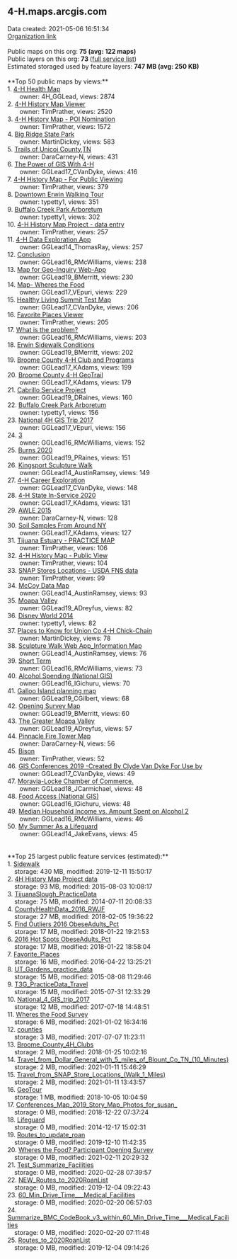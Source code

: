<h2>4-H.maps.arcgis.com</h2> Data created: 2021-05-06 16:51:34 <br /><a target='new' href='https://4-H.maps.arcgis.com'>Organization link</a><br /><br />Public maps on this org: <b>75 (avg: 122 maps)</b><br />Public layers on this org: <b>73 </b>(<a target='new' href='https://services.arcgis.com/0iQnc90cLcaNZExC/ArcGIS/rest/services'>full service list</a>)<br />Estimated storaged used by feature layers: <b>747 MB (avg: 250 KB)</b><br /><br />**Top 50 public maps by views:**<br />  1. <a target='new' href='https://www.arcgis.com/home/item.html?id=425d71193b044fdca86d4a162a1c3a55'>4-H Health Map</a> <br />  &nbsp;&nbsp;&nbsp;&nbsp; &nbsp;&nbsp;owner: 4H_GGLead, views: 2874<br />  2. <a target='new' href='https://www.arcgis.com/home/item.html?id=547810adc6ab438ba54cb810317f4c25'>4-H History Map Viewer</a> <br />  &nbsp;&nbsp;&nbsp;&nbsp; &nbsp;&nbsp;owner: TimPrather, views: 2520<br />  3. <a target='new' href='https://www.arcgis.com/home/item.html?id=16ee2e1ba244456bb2d5c15b983fd9f6'>4-H History Map - POI Nomination</a> <br />  &nbsp;&nbsp;&nbsp;&nbsp; &nbsp;&nbsp;owner: TimPrather, views: 1572<br />  4. <a target='new' href='https://www.arcgis.com/home/item.html?id=64b22b5831d44aba93e27fecf9673809'>Big Ridge State Park</a> <br />  &nbsp;&nbsp;&nbsp;&nbsp; &nbsp;&nbsp;owner: MartinDickey, views: 583<br />  5. <a target='new' href='https://www.arcgis.com/home/item.html?id=ec2bb62e5b6042998d7d61e37881cb69'>Trails of Unicoi County,TN</a> <br />  &nbsp;&nbsp;&nbsp;&nbsp; &nbsp;&nbsp;owner: DaraCarney-N, views: 431<br />  6. <a target='new' href='https://www.arcgis.com/home/item.html?id=492e3058ec4342178a894986705b0827'>The Power of GIS With 4-H</a> <br />  &nbsp;&nbsp;&nbsp;&nbsp; &nbsp;&nbsp;owner: GGLead17_CVanDyke, views: 416<br />  7. <a target='new' href='https://www.arcgis.com/home/item.html?id=48b1983d92a547cb84914f31aad667ea'>4-H History Map - For Public Viewing</a> <br />  &nbsp;&nbsp;&nbsp;&nbsp; &nbsp;&nbsp;owner: TimPrather, views: 379<br />  8. <a target='new' href='https://www.arcgis.com/home/item.html?id=d24c6d7b4eec428baf75014bd472908d'>Downtown Erwin Walking Tour</a> <br />  &nbsp;&nbsp;&nbsp;&nbsp; &nbsp;&nbsp;owner: typetty1, views: 351<br />  9. <a target='new' href='https://www.arcgis.com/home/item.html?id=c839b0eaead24aa384b51e4772bcc372'>Buffalo Creek Park Arboretum</a> <br />  &nbsp;&nbsp;&nbsp;&nbsp; &nbsp;&nbsp;owner: typetty1, views: 302<br />  10. <a target='new' href='https://www.arcgis.com/home/item.html?id=e5e2ba6d34f2434ebfe30a04c812aeba'>4-H History Map Project - data entry</a> <br />  &nbsp;&nbsp;&nbsp;&nbsp; &nbsp;&nbsp;owner: TimPrather, views: 257<br />  11. <a target='new' href='https://www.arcgis.com/home/item.html?id=883dc5b9eab94b58b446524cc03971e1'>4-H Data Exploration App</a> <br />  &nbsp;&nbsp;&nbsp;&nbsp; &nbsp;&nbsp;owner: GGLead14_ThomasRay, views: 257<br />  12. <a target='new' href='https://www.arcgis.com/home/item.html?id=b4f5e843d1c7416d85b76e199e4bbcac'>Conclusion</a> <br />  &nbsp;&nbsp;&nbsp;&nbsp; &nbsp;&nbsp;owner: GGLead16_RMcWilliams, views: 238<br />  13. <a target='new' href='https://www.arcgis.com/home/item.html?id=67a14e62223f445191924eb40d405eaf'>Map for Geo-Inquiry Web-App</a> <br />  &nbsp;&nbsp;&nbsp;&nbsp; &nbsp;&nbsp;owner: GGLead19_BMerritt, views: 230<br />  14. <a target='new' href='https://www.arcgis.com/home/item.html?id=6a7ea6297c0440e486483b9ed7263601'>Map- Wheres the Food</a> <br />  &nbsp;&nbsp;&nbsp;&nbsp; &nbsp;&nbsp;owner: GGLead17_VEpuri, views: 229<br />  15. <a target='new' href='https://www.arcgis.com/home/item.html?id=707d8412a0534d7aacefebeca0d158c9'>Healthy Living Summit Test Map</a> <br />  &nbsp;&nbsp;&nbsp;&nbsp; &nbsp;&nbsp;owner: GGLead17_CVanDyke, views: 206<br />  16. <a target='new' href='https://www.arcgis.com/home/item.html?id=b09c3537b8ee49839d1d4a566fc35d00'>Favorite Places Viewer</a> <br />  &nbsp;&nbsp;&nbsp;&nbsp; &nbsp;&nbsp;owner: TimPrather, views: 205<br />  17. <a target='new' href='https://www.arcgis.com/home/item.html?id=b407f664890d4d0a80ca535d1968ab38'>What is the problem?</a> <br />  &nbsp;&nbsp;&nbsp;&nbsp; &nbsp;&nbsp;owner: GGLead16_RMcWilliams, views: 203<br />  18. <a target='new' href='https://www.arcgis.com/home/item.html?id=0de7c6b6761046f8a2305da085b78658'>Erwin Sidewalk Conditions</a> <br />  &nbsp;&nbsp;&nbsp;&nbsp; &nbsp;&nbsp;owner: GGLead19_BMerritt, views: 202<br />  19. <a target='new' href='https://www.arcgis.com/home/item.html?id=3e87d0df93d94c50bf6acb5782e63af6'>Broome County 4-H Club and Programs</a> <br />  &nbsp;&nbsp;&nbsp;&nbsp; &nbsp;&nbsp;owner: GGLead17_KAdams, views: 199<br />  20. <a target='new' href='https://www.arcgis.com/home/item.html?id=0a529ef8a36740c9ab741a4a9cf2059f'>Broome County 4-H GeoTrail</a> <br />  &nbsp;&nbsp;&nbsp;&nbsp; &nbsp;&nbsp;owner: GGLead17_KAdams, views: 179<br />  21. <a target='new' href='https://www.arcgis.com/home/item.html?id=f3ee28f0e04847f1b3bf3ba83b6b2e2b'>Cabrillo Service Project</a> <br />  &nbsp;&nbsp;&nbsp;&nbsp; &nbsp;&nbsp;owner: GGLead19_DRaines, views: 160<br />  22. <a target='new' href='https://www.arcgis.com/home/item.html?id=19d42e39686e4e77941c2a5d9e4568c3'>Buffalo Creek Park Arboretum</a> <br />  &nbsp;&nbsp;&nbsp;&nbsp; &nbsp;&nbsp;owner: typetty1, views: 156<br />  23. <a target='new' href='https://www.arcgis.com/home/item.html?id=808f813a61f84802a2e9c1ce3101d8ce'>National 4H GIS Trip 2017</a> <br />  &nbsp;&nbsp;&nbsp;&nbsp; &nbsp;&nbsp;owner: GGLead17_VEpuri, views: 156<br />  24. <a target='new' href='https://www.arcgis.com/home/item.html?id=9622fcc7d7d4403083242f65e3490ece'>3</a> <br />  &nbsp;&nbsp;&nbsp;&nbsp; &nbsp;&nbsp;owner: GGLead16_RMcWilliams, views: 152<br />  25. <a target='new' href='https://www.arcgis.com/home/item.html?id=a29aba2e36514832a7e0f326f8354863'>Burns 2020</a> <br />  &nbsp;&nbsp;&nbsp;&nbsp; &nbsp;&nbsp;owner: GGLead19_PRaines, views: 151<br />  26. <a target='new' href='https://www.arcgis.com/home/item.html?id=4c1ae1dbd6f44a55bff9a18b1177010f'>Kingsport Sculpture Walk</a> <br />  &nbsp;&nbsp;&nbsp;&nbsp; &nbsp;&nbsp;owner: GGLead14_AustinRamsey, views: 149<br />  27. <a target='new' href='https://www.arcgis.com/home/item.html?id=74cf9b28e7ed458985710f1e1f6c8189'>4-H Career Exploration</a> <br />  &nbsp;&nbsp;&nbsp;&nbsp; &nbsp;&nbsp;owner: GGLead17_CVanDyke, views: 148<br />  28. <a target='new' href='https://www.arcgis.com/home/item.html?id=b198d2bd91314d8eb210737c41ed60a0'>4-H State In-Service 2020</a> <br />  &nbsp;&nbsp;&nbsp;&nbsp; &nbsp;&nbsp;owner: GGLead17_KAdams, views: 131<br />  29. <a target='new' href='https://www.arcgis.com/home/item.html?id=41544519c5ea41c7a6f42320b16a9be1'>AWLE 2015</a> <br />  &nbsp;&nbsp;&nbsp;&nbsp; &nbsp;&nbsp;owner: DaraCarney-N, views: 128<br />  30. <a target='new' href='https://www.arcgis.com/home/item.html?id=9f3df39fe3f948adb72039456b02b71a'>Soil Samples From Around NY</a> <br />  &nbsp;&nbsp;&nbsp;&nbsp; &nbsp;&nbsp;owner: GGLead17_KAdams, views: 127<br />  31. <a target='new' href='https://www.arcgis.com/home/item.html?id=be59936f4bb64990ad24c7b0d91a4a25'>Tijuana Estuary - PRACTICE MAP</a> <br />  &nbsp;&nbsp;&nbsp;&nbsp; &nbsp;&nbsp;owner: TimPrather, views: 106<br />  32. <a target='new' href='https://www.arcgis.com/home/item.html?id=5bb02c997eb842edb7d4d225d487ba49'>4-H History Map - Public View</a> <br />  &nbsp;&nbsp;&nbsp;&nbsp; &nbsp;&nbsp;owner: TimPrather, views: 104<br />  33. <a target='new' href='https://www.arcgis.com/home/item.html?id=a1b833e4df694330887958471c49fa20'>SNAP Stores Locations - USDA FNS data</a> <br />  &nbsp;&nbsp;&nbsp;&nbsp; &nbsp;&nbsp;owner: TimPrather, views: 99<br />  34. <a target='new' href='https://www.arcgis.com/home/item.html?id=13d1cb9334c247a5a6be4f9799a0b3ee'>McCoy Data Map</a> <br />  &nbsp;&nbsp;&nbsp;&nbsp; &nbsp;&nbsp;owner: GGLead14_AustinRamsey, views: 93<br />  35. <a target='new' href='https://www.arcgis.com/home/item.html?id=088fac638c8d4b8b8f8a6f41b3df2b04'>Moapa Valley</a> <br />  &nbsp;&nbsp;&nbsp;&nbsp; &nbsp;&nbsp;owner: GGLead19_ADreyfus, views: 82<br />  36. <a target='new' href='https://www.arcgis.com/home/item.html?id=13ee2da2f0a1473d929908d949e24f50'>Disney World 2014</a> <br />  &nbsp;&nbsp;&nbsp;&nbsp; &nbsp;&nbsp;owner: typetty1, views: 82<br />  37. <a target='new' href='https://www.arcgis.com/home/item.html?id=03fcc5f11f1847ddaa61837297ef7f32'>Places to Know for Union Co 4-H Chick-Chain</a> <br />  &nbsp;&nbsp;&nbsp;&nbsp; &nbsp;&nbsp;owner: MartinDickey, views: 78<br />  38. <a target='new' href='https://www.arcgis.com/home/item.html?id=7742d1c986214122b5cfdeb431661c9d'>Sculpture Walk Web App_Information Map</a> <br />  &nbsp;&nbsp;&nbsp;&nbsp; &nbsp;&nbsp;owner: GGLead14_AustinRamsey, views: 76<br />  39. <a target='new' href='https://www.arcgis.com/home/item.html?id=9d583cce52e84870b16d552013973a8f'>Short Term</a> <br />  &nbsp;&nbsp;&nbsp;&nbsp; &nbsp;&nbsp;owner: GGLead16_RMcWilliams, views: 73<br />  40. <a target='new' href='https://www.arcgis.com/home/item.html?id=9544586c19c040c7b3ae96ff72b39753'>Alcohol Spending (National GIS)</a> <br />  &nbsp;&nbsp;&nbsp;&nbsp; &nbsp;&nbsp;owner: GGLead16_IGichuru, views: 70<br />  41. <a target='new' href='https://www.arcgis.com/home/item.html?id=696d179f3fa24e9da252bef3b4cd89b9'>Galloo Island planning map</a> <br />  &nbsp;&nbsp;&nbsp;&nbsp; &nbsp;&nbsp;owner: GGLead19_CGilbert, views: 68<br />  42. <a target='new' href='https://www.arcgis.com/home/item.html?id=86361e51435c4e5a93bfc0324bd95569'>Opening Survey Map</a> <br />  &nbsp;&nbsp;&nbsp;&nbsp; &nbsp;&nbsp;owner: GGLead19_BMerritt, views: 60<br />  43. <a target='new' href='https://www.arcgis.com/home/item.html?id=6c3538fc6270423db09c16a887c39fd5'>The Greater Moapa Valley</a> <br />  &nbsp;&nbsp;&nbsp;&nbsp; &nbsp;&nbsp;owner: GGLead19_ADreyfus, views: 57<br />  44. <a target='new' href='https://www.arcgis.com/home/item.html?id=36a58c2775ce4ec5aaf4cd469fc8eeb6'>Pinnacle Fire Tower Map</a> <br />  &nbsp;&nbsp;&nbsp;&nbsp; &nbsp;&nbsp;owner: DaraCarney-N, views: 56<br />  45. <a target='new' href='https://www.arcgis.com/home/item.html?id=320d59f2c71947f2a25d889ea10603af'>Bison</a> <br />  &nbsp;&nbsp;&nbsp;&nbsp; &nbsp;&nbsp;owner: TimPrather, views: 52<br />  46. <a target='new' href='https://www.arcgis.com/home/item.html?id=01386edbd8e143a3950bfcc1e4f26097'>GIS Conferences 2019 -Created By Clyde Van Dyke For Use by </a> <br />  &nbsp;&nbsp;&nbsp;&nbsp; &nbsp;&nbsp;owner: GGLead17_CVanDyke, views: 49<br />  47. <a target='new' href='https://www.arcgis.com/home/item.html?id=1a38a35b287349ad8754ce9a99ff02cb'>Moravia-Locke Chamber of Commerce.</a> <br />  &nbsp;&nbsp;&nbsp;&nbsp; &nbsp;&nbsp;owner: GGLead18_JCarmichael, views: 48<br />  48. <a target='new' href='https://www.arcgis.com/home/item.html?id=92ef8cda1e104ccb828cfc17d083fc9c'>Food Access (National GIS)</a> <br />  &nbsp;&nbsp;&nbsp;&nbsp; &nbsp;&nbsp;owner: GGLead16_IGichuru, views: 48<br />  49. <a target='new' href='https://www.arcgis.com/home/item.html?id=384bb9b022914090826a8f10eb39470f'>Median Household Income vs. Amount Spent on Alcohol 2</a> <br />  &nbsp;&nbsp;&nbsp;&nbsp; &nbsp;&nbsp;owner: GGLead16_RMcWilliams, views: 46<br />  50. <a target='new' href='https://www.arcgis.com/home/item.html?id=c6880f4fe8804b0a822dd60a8e04ac28'>My Summer As a Lifeguard</a> <br />  &nbsp;&nbsp;&nbsp;&nbsp; &nbsp;&nbsp;owner: GGLead14_JakeEvans, views: 45<br /><br /><br />**Top 25 largest public feature services (estimated):**<br /> 1. <a target='new' href='https://www.arcgis.com/home/item.html?id=044b73f9366a4be88ffb813701a7f544'>Sidewalk</a><br /> &nbsp;&nbsp;&nbsp;&nbsp;storage: 430 MB, modified: 2019-12-11 15:50:17<br /> 2. <a target='new' href='https://www.arcgis.com/home/item.html?id=0fdc33ac95214e7db25e0054876d346b'>4H History Map Project data</a><br /> &nbsp;&nbsp;&nbsp;&nbsp;storage: 93 MB, modified: 2015-08-03 10:08:17<br /> 3. <a target='new' href='https://www.arcgis.com/home/item.html?id=e2352ec7f9b0431695fee971798bbc4e'>TijuanaSlough_PracticeData</a><br /> &nbsp;&nbsp;&nbsp;&nbsp;storage: 75 MB, modified: 2014-07-11 20:08:33<br /> 4. <a target='new' href='https://www.arcgis.com/home/item.html?id=ad77bf70fb2146a5bbff7f155d71c911'>CountyHealthData_2016_RWJF</a><br /> &nbsp;&nbsp;&nbsp;&nbsp;storage: 27 MB, modified: 2018-02-05 19:36:22<br /> 5. <a target='new' href='https://www.arcgis.com/home/item.html?id=b7d99dcc506b408ab9a3c1889465c83b'>Find Outliers 2016 ObeseAdults_Pct</a><br /> &nbsp;&nbsp;&nbsp;&nbsp;storage: 17 MB, modified: 2018-01-22 19:21:53<br /> 6. <a target='new' href='https://www.arcgis.com/home/item.html?id=7881e88724f8464fa0fd5658c1a98291'>2016 Hot Spots ObeseAdults_Pct</a><br /> &nbsp;&nbsp;&nbsp;&nbsp;storage: 17 MB, modified: 2018-01-22 18:58:04<br /> 7. <a target='new' href='https://www.arcgis.com/home/item.html?id=a2ee0552260349ca9df6e2f0a5b47ef2'>Favorite_Places</a><br /> &nbsp;&nbsp;&nbsp;&nbsp;storage: 16 MB, modified: 2016-04-22 13:25:21<br /> 8. <a target='new' href='https://www.arcgis.com/home/item.html?id=0259850c1e154d6a8c2f825156d8cfe6'>UT_Gardens_practice_data</a><br /> &nbsp;&nbsp;&nbsp;&nbsp;storage: 15 MB, modified: 2015-08-08 11:29:46<br /> 9. <a target='new' href='https://www.arcgis.com/home/item.html?id=8c460030b72a4f2a92f8036140459e74'>T3G_PracticeData_Travel</a><br /> &nbsp;&nbsp;&nbsp;&nbsp;storage: 15 MB, modified: 2015-07-31 12:33:29<br /> 10. <a target='new' href='https://www.arcgis.com/home/item.html?id=2705feacc8ac4ef38f983b187a203873'>National_4_GIS_trip_2017</a><br /> &nbsp;&nbsp;&nbsp;&nbsp;storage: 12 MB, modified: 2017-07-18 14:48:51<br /> 11. <a target='new' href='https://www.arcgis.com/home/item.html?id=38eab4301617403ead1d57c50bd674e2'>Wheres the Food Survey</a><br /> &nbsp;&nbsp;&nbsp;&nbsp;storage: 6 MB, modified: 2021-01-02 16:34:16<br /> 12. <a target='new' href='https://www.arcgis.com/home/item.html?id=1174e5c834734b63994236cd737a31ac'>counties</a><br /> &nbsp;&nbsp;&nbsp;&nbsp;storage: 3 MB, modified: 2017-07-07 11:23:11<br /> 13. <a target='new' href='https://www.arcgis.com/home/item.html?id=b20175cb4ebe464c8f8c771ac69727b8'>Broome_County_4H_Clubs</a><br /> &nbsp;&nbsp;&nbsp;&nbsp;storage: 2 MB, modified: 2018-01-25 10:02:16<br /> 14. <a target='new' href='https://www.arcgis.com/home/item.html?id=b581393317814e8fab6216701681d3ab'>Travel_from_Dollar_General_with_5_miles_of_Blount_Co_TN_(10_Minutes)</a><br /> &nbsp;&nbsp;&nbsp;&nbsp;storage: 2 MB, modified: 2021-01-11 15:46:29<br /> 15. <a target='new' href='https://www.arcgis.com/home/item.html?id=1414468e02904be79b8562932b25cec0'>Travel_from_SNAP_Store_Locations_(Walk_1_Miles)</a><br /> &nbsp;&nbsp;&nbsp;&nbsp;storage: 2 MB, modified: 2021-01-11 13:43:57<br /> 16. <a target='new' href='https://www.arcgis.com/home/item.html?id=57ea8e6ff816456080779f77c163f825'>GeoTour</a><br /> &nbsp;&nbsp;&nbsp;&nbsp;storage: 1 MB, modified: 2018-10-05 10:04:59<br /> 17. <a target='new' href='https://www.arcgis.com/home/item.html?id=d8f4ff9ee287456aa4fb77fad82c853b'>Conferences_Map_2019_Story_Map_Photos_for_susan_</a><br /> &nbsp;&nbsp;&nbsp;&nbsp;storage: 0 MB, modified: 2018-12-22 07:37:24<br /> 18. <a target='new' href='https://www.arcgis.com/home/item.html?id=1774f5720a824cf2806c5841f90e8ea0'>Lifeguard</a><br /> &nbsp;&nbsp;&nbsp;&nbsp;storage: 0 MB, modified: 2014-12-17 15:02:31<br /> 19. <a target='new' href='https://www.arcgis.com/home/item.html?id=94267a28582b49acb560aea7679e9110'>Routes_to_update_roan</a><br /> &nbsp;&nbsp;&nbsp;&nbsp;storage: 0 MB, modified: 2019-12-10 11:42:35<br /> 20. <a target='new' href='https://www.arcgis.com/home/item.html?id=d2fdc4d06bf44daeb7811ff2825adfec'>Wheres the Food? Participant Opening Survey</a><br /> &nbsp;&nbsp;&nbsp;&nbsp;storage: 0 MB, modified: 2021-02-11 20:29:32<br /> 21. <a target='new' href='https://www.arcgis.com/home/item.html?id=f0e9b50205984765b3cd8a3b3eb2663e'>Test_Summarize_Facilities</a><br /> &nbsp;&nbsp;&nbsp;&nbsp;storage: 0 MB, modified: 2020-02-28 07:39:57<br /> 22. <a target='new' href='https://www.arcgis.com/home/item.html?id=7c32b82c8ed74880a647de5b2251a77d'>NEW_Routes_to_2020RoanList</a><br /> &nbsp;&nbsp;&nbsp;&nbsp;storage: 0 MB, modified: 2019-12-04 09:22:43<br /> 23. <a target='new' href='https://www.arcgis.com/home/item.html?id=c61b5b35b5c843b2ab0378d449dbc91a'>60_Min_Drive_Time___Medical_Facilities</a><br /> &nbsp;&nbsp;&nbsp;&nbsp;storage: 0 MB, modified: 2020-02-20 06:57:03<br /> 24. <a target='new' href='https://www.arcgis.com/home/item.html?id=0dcffc3499e444d2b5e7b33176b01739'>Summarize_BMC_CodeBook_v3_within_60_Min_Drive_Time___Medical_Facilities</a><br /> &nbsp;&nbsp;&nbsp;&nbsp;storage: 0 MB, modified: 2020-02-20 07:11:48<br /> 25. <a target='new' href='https://www.arcgis.com/home/item.html?id=8ff2231d92774c4389e7ef0d987ab619'>Routes_to_2020RoanList</a><br /> &nbsp;&nbsp;&nbsp;&nbsp;storage: 0 MB, modified: 2019-12-04 09:14:26<br />